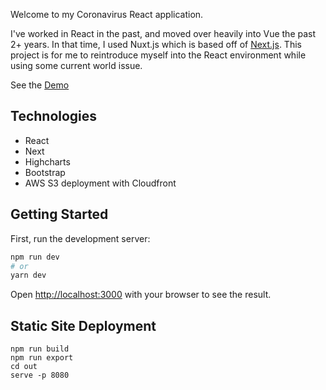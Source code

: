 Welcome to my Coronavirus React application.

I've worked in React in the past, and moved over heavily into Vue the past 2+ years. In that time, I used Nuxt.js which is based off of [Next.js](https://nextjs.org/). This project is for me to reintroduce myself into the React environment while using some current world issue.

See the [Demo](http://dt8zm10n5rssh.cloudfront.net/)

## Technologies
* React
* Next
* Highcharts
* Bootstrap
* AWS S3 deployment with Cloudfront

## Getting Started

First, run the development server:

```bash
npm run dev
# or
yarn dev
```

Open [http://localhost:3000](http://localhost:3000) with your browser to see the result.

## Static Site Deployment
```
npm run build
npm run export
cd out
serve -p 8080
```

